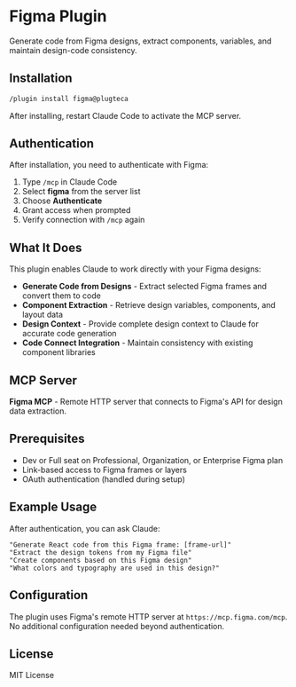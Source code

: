 # Figma Plugin

Generate code from Figma designs, extract components, variables, and maintain design-code consistency.

## Installation

```bash
/plugin install figma@plugteca
```

After installing, restart Claude Code to activate the MCP server.

## Authentication

After installation, you need to authenticate with Figma:

1. Type `/mcp` in Claude Code
2. Select **figma** from the server list
3. Choose **Authenticate**
4. Grant access when prompted
5. Verify connection with `/mcp` again

## What It Does

This plugin enables Claude to work directly with your Figma designs:

- **Generate Code from Designs** - Extract selected Figma frames and convert them to code
- **Component Extraction** - Retrieve design variables, components, and layout data
- **Design Context** - Provide complete design context to Claude for accurate code generation
- **Code Connect Integration** - Maintain consistency with existing component libraries

## MCP Server

**Figma MCP** - Remote HTTP server that connects to Figma's API for design data extraction.

## Prerequisites

- Dev or Full seat on Professional, Organization, or Enterprise Figma plan
- Link-based access to Figma frames or layers
- OAuth authentication (handled during setup)

## Example Usage

After authentication, you can ask Claude:

```
"Generate React code from this Figma frame: [frame-url]"
"Extract the design tokens from my Figma file"
"Create components based on this Figma design"
"What colors and typography are used in this design?"
```

## Configuration

The plugin uses Figma's remote HTTP server at `https://mcp.figma.com/mcp`. No additional configuration needed beyond authentication.

## License

MIT License
